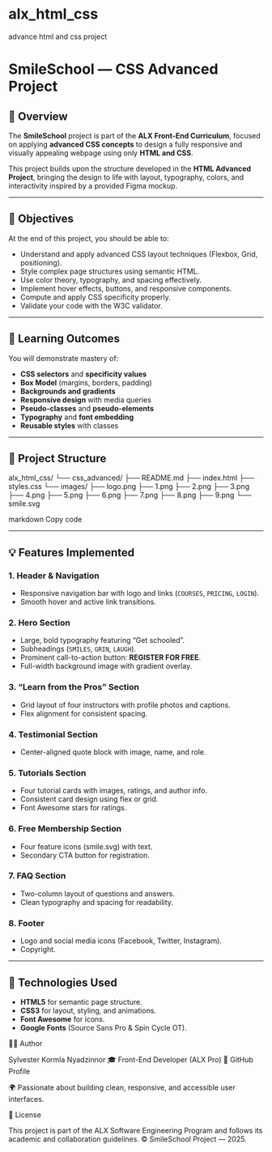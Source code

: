 # alx_html_css
advance html and css project


# SmileSchool — CSS Advanced Project

## 📖 Overview
The **SmileSchool** project is part of the **ALX Front-End Curriculum**, focused on applying **advanced CSS concepts** to design a fully responsive and visually appealing webpage using only **HTML and CSS**.  

This project builds upon the structure developed in the **HTML Advanced Project**, bringing the design to life with layout, typography, colors, and interactivity inspired by a provided Figma mockup.

---

## 🎯 Objectives
At the end of this project, you should be able to:

- Understand and apply advanced CSS layout techniques (Flexbox, Grid, positioning).
- Style complex page structures using semantic HTML.
- Use color theory, typography, and spacing effectively.
- Implement hover effects, buttons, and responsive components.
- Compute and apply CSS specificity properly.
- Validate your code with the W3C validator.

---

## 🧠 Learning Outcomes
You will demonstrate mastery of:
- **CSS selectors** and **specificity values**
- **Box Model** (margins, borders, padding)
- **Backgrounds and gradients**
- **Responsive design** with media queries
- **Pseudo-classes** and **pseudo-elements**
- **Typography** and **font embedding**
- **Reusable styles** with classes

---

## 🧩 Project Structure
alx_html_css/
└── css_advanced/
├── README.md
├── index.html
├── styles.css
└── images/
├── logo.png
├── 1.png
├── 2.png
├── 3.png
├── 4.png
├── 5.png
├── 6.png
├── 7.png
├── 8.png
├── 9.png
└── smile.svg

markdown
Copy code

---

## 💡 Features Implemented
### **1. Header & Navigation**
- Responsive navigation bar with logo and links (`COURSES`, `PRICING`, `LOGIN`).
- Smooth hover and active link transitions.

### **2. Hero Section**
- Large, bold typography featuring “Get schooled”.
- Subheadings (`SMILES`, `GRIN`, `LAUGH`).
- Prominent call-to-action button: **REGISTER FOR FREE**.
- Full-width background image with gradient overlay.

### **3. “Learn from the Pros” Section**
- Grid layout of four instructors with profile photos and captions.
- Flex alignment for consistent spacing.

### **4. Testimonial Section**
- Center-aligned quote block with image, name, and role.

### **5. Tutorials Section**
- Four tutorial cards with images, ratings, and author info.
- Consistent card design using flex or grid.
- Font Awesome stars for ratings.

### **6. Free Membership Section**
- Four feature icons (smile.svg) with text.
- Secondary CTA button for registration.

### **7. FAQ Section**
- Two-column layout of questions and answers.
- Clean typography and spacing for readability.

### **8. Footer**
- Logo and social media icons (Facebook, Twitter, Instagram).
- Copyright.

---

## 🧰 Technologies Used
- **HTML5** for semantic page structure.
- **CSS3** for layout, styling, and animations.
- **Font Awesome** for icons.
- **Google Fonts** (Source Sans Pro & Spin Cycle OT).








🧑‍💻 Author

Sylvester Kormla Nyadzinnor
🎓 Front-End Developer (ALX Pro)
💼 GitHub Profile

🌍 Passionate about building clean, responsive, and accessible user interfaces.

🪪 License

This project is part of the ALX Software Engineering Program and follows its academic and collaboration guidelines.
© SmileSchool Project — 2025.